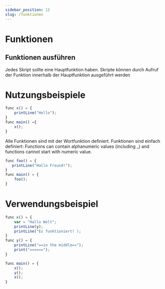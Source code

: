 ```yaml
---
sidebar_position: 12
slug: /funktionen
---
```


# Funktionen

## Funktionen ausführen

Jedes Skript sollte eine Hauptfunktion haben. Skripte können durch Aufruf der Funktion innerhalb der Hauptfunktion ausgeführt werden

# Nutzungsbeispiele

```jsx
func x() = {
    printLine("Hello");
}
func main() ={
    x();
}
```

Alle Funktionen sind mit der Wortfunktion definiert. Funktionen sind einfach definiert: Functions can contain alphanumeric values (including \_) and functions cannot start with numeric value.

```jsx
func foo() = {
   printLine("Hallo Freund!");
}
func main() = {
    foo();
}
```

# Verwendungsbeispiel

```jsx
func x() = {
    var = "Hallo Welt";
    printLine(y);
    printLine("Es funktioniert! );
}
func y() = {
    printLine("==in the middle==");
    print("======");
}

func main() = {
    x();
    y();
    x();
}
```

